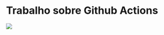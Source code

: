 # Trabalho sobre Github Actions

<img src="https://coletiv.com/static/android-github-actions-setup-image-35b6a79fea4a7289acb6796cd4ad05b4.png">
